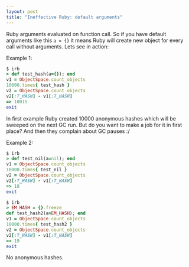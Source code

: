 ```yaml
---
layout: post
title: "Ineffective Ruby: default arguments"
---
```


Ruby arguments evaluated on function call. So if you have default arguments like this `a = {}` it means Ruby will create new object for every call without arguments. Lets see in action:

Example 1:

```ruby
$ irb
> def test_hash(a={}); end
v1 = ObjectSpace.count_objects
10000.times{ test_hash }
v2 = ObjectSpace.count_objects
v2[:T_HASH] - v1[:T_HASH]
=> 10015 
exit
```

In first example Ruby created 10000 anonymous hashes which will be sweeped on the next GC run. But do you want to make a job for it in first place? And then they complain about GC pauses :/

Example 2:

```ruby
$ irb
> def test_nil(a=nil); end
v1 = ObjectSpace.count_objects
10000.times{ test_nil }
v2 = ObjectSpace.count_objects
v2[:T_HASH] - v1[:T_HASH]
=> 18
exit

$ irb
> EM_HASH = {}.freeze
def test_hash2(a=EM_HASH); end
v1 = ObjectSpace.count_objects
10000.times{ test_hash2 }
v2 = ObjectSpace.count_objects
v2[:T_HASH] - v1[:T_HASH]
=> 19 
exit
```

No anonymous hashes.
